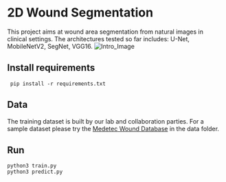 # 2D Wound Segmentation
This project aims at wound area segmentation from natural images in clinical settings. The architectures tested so far includes: U-Net, MobileNetV2, SegNet, VGG16.
![Intro_Image](https://raw.githubusercontent.com/Pele324/ChronicWoundSeg/master/figures/Intro.png)
## Install requirements
     pip install -r requirements.txt
     
## Data
The training dataset is built by our lab and collaboration parties. For a sample dataset please try the [Medetec Wound Database](http://www.medetec.co.uk/files/medetec-image-databases.html) in the data folder.
    
## Run
    python3 train.py
    python3 predict.py
